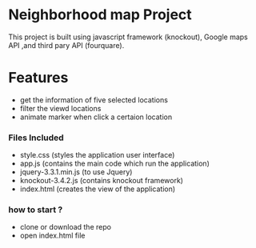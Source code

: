 # Neighborhood map Project


This project is built using javascript framework (knockout), Google maps API ,and third pary API (fourquare).


# Features

  - get the information of five selected locations
  - filter the viewd locations
  - animate marker when click  a certaion location



### Files Included
- style.css (styles the application user interface)
- app.js (contains the main code which run the application)
- jquery-3.3.1.min.js (to use Jquery)
- knockout-3.4.2.js (contains knockout framework)
- index.html (creates the view of the application)

### how to start ?
- clone or download the repo
- open index.html file
